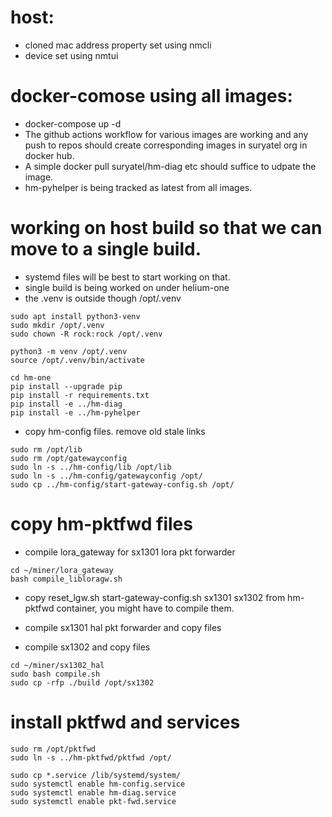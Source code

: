 # host:
- cloned mac address property set using nmcli
- device set using nmtui

# docker-comose using all images:
- docker-compose up -d
- The github actions workflow for various images are working and any push to repos should create corresponding images in suryatel org in docker hub.
- A simple docker pull suryatel/hm-diag etc should suffice to udpate the image.
- hm-pyhelper is being tracked as latest from all images.


# working on host build so that we can move to a single build.
- systemd files will be best to start working on that.
- single build is being worked on under helium-one
- the .venv is outside though /opt/.venv

```
sudo apt install python3-venv
sudo mkdir /opt/.venv
sudo chown -R rock:rock /opt/.venv

python3 -m venv /opt/.venv
source /opt/.venv/bin/activate

cd hm-one
pip install --upgrade pip
pip install -r requirements.txt
pip install -e ../hm-diag
pip install -e ../hm-pyhelper
```

- copy hm-config files. remove old stale links

```
sudo rm /opt/lib
sudo rm /opt/gatewayconfig
sudo ln -s ../hm-config/lib /opt/lib
sudo ln -s ../hm-config/gatewayconfig /opt/
sudo cp ../hm-config/start-gateway-config.sh /opt/
```

# copy hm-pktfwd files
- compile lora_gateway for sx1301 lora pkt forwarder
```
cd ~/miner/lora_gateway
bash compile_libloragw.sh
```
- copy reset_lgw.sh  start-gateway-config.sh  sx1301  sx1302 from hm-pktfwd container, you might have to compile them.
- compile sx1301 hal pkt forwarder and copy files

- compile sx1302 and copy files
```
cd ~/miner/sx1302_hal
sudo bash compile.sh
sudo cp -rfp ./build /opt/sx1302
```

# install pktfwd and services
```
sudo rm /opt/pktfwd
sudo ln -s ../hm-pktfwd/pktfwd /opt/

sudo cp *.service /lib/systemd/system/
sudo systemctl enable hm-config.service
sudo systemctl enable hm-diag.service 
sudo systemctl enable pkt-fwd.service
```